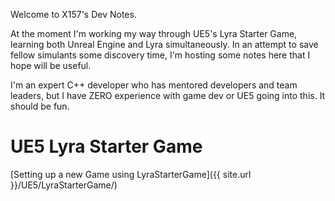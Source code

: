 ---
---


Welcome to X157's Dev Notes.

At the moment I'm working my way through UE5's Lyra Starter Game, learning both Unreal Engine and Lyra simultaneously.  In an attempt to save fellow simulants some discovery time, I'm hosting some notes here that I hope will be useful.

I'm an expert C++ developer who has mentored developers and team leaders, but I have ZERO experience with game dev or UE5 going into this.  It should be fun.

# UE5 Lyra Starter Game

[Setting up a new Game using LyraStarterGame]({{ site.url }}/UE5/LyraStarterGame/)

